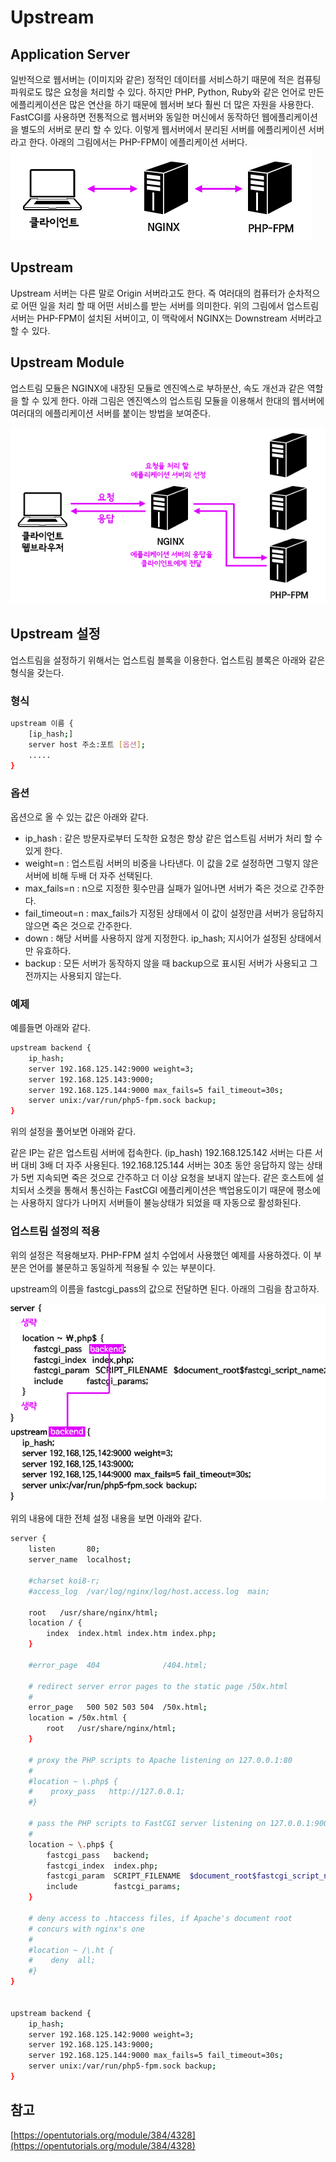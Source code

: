 # Upstream

## Application Server
일반적으로 웹서버는 (이미지와 같은) 정적인 데이터를 서비스하기 때문에 적은 컴퓨팅 파워로도 많은 요청을 처리할 수 있다. 
하지만 PHP, Python, Ruby와 같은 언어로 만든 에플리케이션은 많은 연산을 하기 때문에 웹서버 보다 훨씬 더 많은 자원을 사용한다. 
FastCGI를 사용하면 전통적으로 웹서버와 동일한 머신에서 동작하던 웹에플리케이션을 별도의 서버로 분리 할 수 있다. 
이렇게 웹서버에서 분리된 서버를 에플리케이션 서버라고 한다. 
아래의 그림에서는 PHP-FPM이 에플리케이션 서버다. 
![1389](images/1389.gif)

## Upstream
Upstream 서버는 다른 말로 Origin 서버라고도 한다. 
즉 여러대의 컴퓨터가 순차적으로 어떤 일을 처리 할 때 어떤 서비스를 받는 서버를 의미한다. 
위의 그림에서 업스트림 서버는 PHP-FPM이 설치된 서버이고, 이 맥락에서 NGINX는 Downstream 서버라고 할 수 있다.

## Upstream Module
업스트림 모듈은 NGINX에 내장된 모듈로 엔진엑스로 부하분산, 속도 개선과 같은 역할을 할 수 있게 한다. 
아래 그림은 엔진엑스의 업스트림 모듈을 이용해서 한대의 웹서버에 여러대의 에플리케이션 서버를 붙이는 방법을 보여준다. 

![1391](images/1391.gif)


## Upstream 설정
업스트림을 설정하기 위해서는 업스트림 블록을 이용한다. 업스트림 블록은 아래와 같은 형식을 갖는다.

### 형식

```bash
upstream 이름 {
    [ip_hash;]
    server host 주소:포트 [옵션];
    .....
}
```
### 옵션
옵션으로 올 수 있는 값은 아래와 같다.

- ip_hash : 같은 방문자로부터 도착한 요청은 항상 같은 업스트림 서버가 처리 할 수 있게 한다.
- weight=n : 업스트림 서버의 비중을 나타낸다. 이 값을 2로 설정하면 그렇지 않은 서버에 비해 두배 더 자주 선택된다.
- max_fails=n : n으로 지정한 횟수만큼 실패가 일어나면 서버가 죽은 것으로 간주한다.
- fail_timeout=n : max_fails가 지정된 상태에서 이 값이 설정만큼 서버가 응답하지 않으면 죽은 것으로 간주한다.
- down : 해당 서버를 사용하지 않게 지정한다. ip_hash; 지시어가 설정된 상태에서만 유효하다.
- backup : 모든 서버가 동작하지 않을 때 backup으로 표시된 서버가 사용되고 그 전까지는 사용되지 않는다.

### 예제
예를들면 아래와 같다.

```bash
upstream backend {
    ip_hash;
    server 192.168.125.142:9000 weight=3;
    server 192.168.125.143:9000;
    server 192.168.125.144:9000 max_fails=5 fail_timeout=30s;
    server unix:/var/run/php5-fpm.sock backup;
}
```
위의 설정을 풀어보면 아래와 같다.

같은 IP는 같은 업스트림 서버에 접속한다. (ip_hash) 192.168.125.142 서버는 다른 서버 대비 3배 더 자주 사용된다.
192.168.125.144 서버는 30초 동안 응답하지 않는 상태가 5번 지속되면 죽은 것으로 간주하고 더 이상 요청을 보내지 않는다. 
같은 호스트에 설치되서 소켓을 통해서 통신하는 FastCGI 에플리케이션은 백업용도이기 때문에 평소에는 사용하지 않다가 
나머지 서버들이 불능상태가 되었을 때 자동으로 활성화된다.

### 업스트림 설정의 적용
위의 설정은 적용해보자. PHP-FPM 설치 수업에서 사용했던 예제를 사용하겠다. 
이 부분은 언어를 불문하고 동일하게 적용될 수 있는 부분이다. 

upstream의 이름을 fastcgi_pass의 값으로 전달하면 된다. 아래의 그림을 참고하자.

![1396](images/1396.gif)

위의 내용에 대한 전체 설정 내용을 보면 아래와 같다.

```bash
server {
    listen       80;
    server_name  localhost;
  
    #charset koi8-r;
    #access_log  /var/log/nginx/log/host.access.log  main;
  
    root   /usr/share/nginx/html;
    location / {
        index  index.html index.htm index.php;
    }
  
    #error_page  404              /404.html;
  
    # redirect server error pages to the static page /50x.html
    #
    error_page   500 502 503 504  /50x.html;
    location = /50x.html {
        root   /usr/share/nginx/html;
    }
  
    # proxy the PHP scripts to Apache listening on 127.0.0.1:80
    #
    #location ~ \.php$ {
    #    proxy_pass   http://127.0.0.1;
    #}
  
    # pass the PHP scripts to FastCGI server listening on 127.0.0.1:9000
    #
    location ~ \.php$ {
        fastcgi_pass   backend;
        fastcgi_index  index.php;
        fastcgi_param  SCRIPT_FILENAME  $document_root$fastcgi_script_name;
        include        fastcgi_params;
    }
  
    # deny access to .htaccess files, if Apache's document root
    # concurs with nginx's one
    #
    #location ~ /\.ht {
    #    deny  all;
    #}
}
 
 
upstream backend {
    ip_hash;
    server 192.168.125.142:9000 weight=3;
    server 192.168.125.143:9000;
    server 192.168.125.144:9000 max_fails=5 fail_timeout=30s;
    server unix:/var/run/php5-fpm.sock backup;
}
```

## 참고
[https://opentutorials.org/module/384/4328](https://opentutorials.org/module/384/4328)
